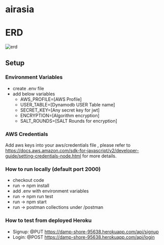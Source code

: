 # airasia

# ERD
![erd](https://github.com/jesus-dayo/airasia/blob/master/erd.png?raw=true)


## Setup
### Environment Variables
- create .env file
- add below variables
   - AWS_PROFILE=[AWS Profile]
   - USER_TABLE=[Dynamodb USER Table name]
   - SECRET_KEY=[Any secret key for jwt]
   - ENCRYPTION=[Algorithm encryption]
   - SALT_ROUNDS=[SALT Rounds for encryption]

### AWS Credentials
Add aws keys into your aws/credentials file , please refer to
https://docs.aws.amazon.com/sdk-for-javascript/v2/developer-guide/setting-credentials-node.html
for more details.

### How to run locally (default port 2000)
- checkout code
- run -> npm install
- add .env with environment variables
- run -> npm run test
- run -> npm start
- run -> postman collections under /postman

### How to test from deployed Heroku
- Signup: @PUT https://damp-shore-95638.herokuapp.com/api/signup
- Login: @POST https://damp-shore-95638.herokuapp.com/api/login
